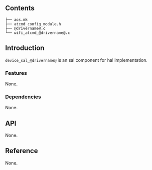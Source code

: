 ## Contents

```shell
├── aos.mk
├── atcmd_config_module.h
├── @drivername@.c
└── wifi_atcmd_@drivername@.c
```

## Introduction

`device_sal_@drivername@` is an sal component for hal implementation.


### Features

None.

### Dependencies

None.

## API

None.

## Reference

None.
